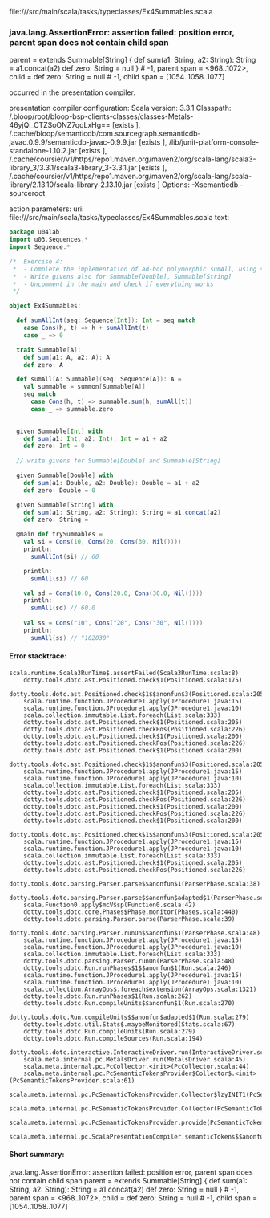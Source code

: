 file://<WORKSPACE>/src/main/scala/tasks/typeclasses/Ex4Summables.scala
### java.lang.AssertionError: assertion failed: position error, parent span does not contain child span
parent      =  extends Summable[String] {
  def sum(a1: String, a2: String): String = a1.concat(a2)
  def zero: String = null
} # -1,
parent span = <968..1072>,
child       = def zero: String = null # -1,
child span  = [1054..1058..1077]

occurred in the presentation compiler.

presentation compiler configuration:
Scala version: 3.3.1
Classpath:
<WORKSPACE>/.bloop/root/bloop-bsp-clients-classes/classes-Metals-46yjQi_CTZSoONZ7qqLxHg== [exists ], <HOME>/.cache/bloop/semanticdb/com.sourcegraph.semanticdb-javac.0.9.9/semanticdb-javac-0.9.9.jar [exists ], <WORKSPACE>/lib/junit-platform-console-standalone-1.10.2.jar [exists ], <HOME>/.cache/coursier/v1/https/repo1.maven.org/maven2/org/scala-lang/scala3-library_3/3.3.1/scala3-library_3-3.3.1.jar [exists ], <HOME>/.cache/coursier/v1/https/repo1.maven.org/maven2/org/scala-lang/scala-library/2.13.10/scala-library-2.13.10.jar [exists ]
Options:
-Xsemanticdb -sourceroot <WORKSPACE>


action parameters:
uri: file://<WORKSPACE>/src/main/scala/tasks/typeclasses/Ex4Summables.scala
text:
```scala
package u04lab
import u03.Sequences.* 
import Sequence.*

/*  Exercise 4: 
 *  - Complete the implementation of ad-hoc polymorphic sumAll, using summable.sum and summable.zero
 *  - Write givens also for Summable[Double], Summable[String]
 *  - Uncomment in the main and check if everything works
 */

object Ex4Summables:

  def sumAllInt(seq: Sequence[Int]): Int = seq match
    case Cons(h, t) => h + sumAllInt(t)
    case _ => 0

  trait Summable[A]:
    def sum(a1: A, a2: A): A
    def zero: A

  def sumAll[A: Summable](seq: Sequence[A]): A = 
    val summable = summon[Summable[A]]
    seq match
      case Cons(h, t) => summable.sum(h, sumAll(t))
      case _ => summable.zero
    

  given Summable[Int] with
    def sum(a1: Int, a2: Int): Int = a1 + a2
    def zero: Int = 0
  
  // write givens for Summable[Double] and Summable[String]

  given Summable[Double] with
    def sum(a1: Double, a2: Double): Double = a1 + a2
    def zero: Double = 0

  given Summable[String] with
    def sum(a1: String, a2: String): String = a1.concat(a2)
    def zero: String = 

  @main def trySummables =
    val si = Cons(10, Cons(20, Cons(30, Nil())))  
    println:
      sumAllInt(si) // 60  

    println:
      sumAll(si) // 60

    val sd = Cons(10.0, Cons(20.0, Cons(30.0, Nil())))  
    println:
      sumAll(sd) // 60.0
    
    val ss = Cons("10", Cons("20", Cons("30", Nil())))  
    println:
      sumAll(ss) // "102030"


```



#### Error stacktrace:

```
scala.runtime.Scala3RunTime$.assertFailed(Scala3RunTime.scala:8)
	dotty.tools.dotc.ast.Positioned.check$1(Positioned.scala:175)
	dotty.tools.dotc.ast.Positioned.check$1$$anonfun$3(Positioned.scala:205)
	scala.runtime.function.JProcedure1.apply(JProcedure1.java:15)
	scala.runtime.function.JProcedure1.apply(JProcedure1.java:10)
	scala.collection.immutable.List.foreach(List.scala:333)
	dotty.tools.dotc.ast.Positioned.check$1(Positioned.scala:205)
	dotty.tools.dotc.ast.Positioned.checkPos(Positioned.scala:226)
	dotty.tools.dotc.ast.Positioned.check$1(Positioned.scala:200)
	dotty.tools.dotc.ast.Positioned.checkPos(Positioned.scala:226)
	dotty.tools.dotc.ast.Positioned.check$1(Positioned.scala:200)
	dotty.tools.dotc.ast.Positioned.check$1$$anonfun$3(Positioned.scala:205)
	scala.runtime.function.JProcedure1.apply(JProcedure1.java:15)
	scala.runtime.function.JProcedure1.apply(JProcedure1.java:10)
	scala.collection.immutable.List.foreach(List.scala:333)
	dotty.tools.dotc.ast.Positioned.check$1(Positioned.scala:205)
	dotty.tools.dotc.ast.Positioned.checkPos(Positioned.scala:226)
	dotty.tools.dotc.ast.Positioned.check$1(Positioned.scala:200)
	dotty.tools.dotc.ast.Positioned.checkPos(Positioned.scala:226)
	dotty.tools.dotc.ast.Positioned.check$1(Positioned.scala:200)
	dotty.tools.dotc.ast.Positioned.check$1$$anonfun$3(Positioned.scala:205)
	scala.runtime.function.JProcedure1.apply(JProcedure1.java:15)
	scala.runtime.function.JProcedure1.apply(JProcedure1.java:10)
	scala.collection.immutable.List.foreach(List.scala:333)
	dotty.tools.dotc.ast.Positioned.check$1(Positioned.scala:205)
	dotty.tools.dotc.ast.Positioned.checkPos(Positioned.scala:226)
	dotty.tools.dotc.parsing.Parser.parse$$anonfun$1(ParserPhase.scala:38)
	dotty.tools.dotc.parsing.Parser.parse$$anonfun$adapted$1(ParserPhase.scala:39)
	scala.Function0.apply$mcV$sp(Function0.scala:42)
	dotty.tools.dotc.core.Phases$Phase.monitor(Phases.scala:440)
	dotty.tools.dotc.parsing.Parser.parse(ParserPhase.scala:39)
	dotty.tools.dotc.parsing.Parser.runOn$$anonfun$1(ParserPhase.scala:48)
	scala.runtime.function.JProcedure1.apply(JProcedure1.java:15)
	scala.runtime.function.JProcedure1.apply(JProcedure1.java:10)
	scala.collection.immutable.List.foreach(List.scala:333)
	dotty.tools.dotc.parsing.Parser.runOn(ParserPhase.scala:48)
	dotty.tools.dotc.Run.runPhases$1$$anonfun$1(Run.scala:246)
	scala.runtime.function.JProcedure1.apply(JProcedure1.java:15)
	scala.runtime.function.JProcedure1.apply(JProcedure1.java:10)
	scala.collection.ArrayOps$.foreach$extension(ArrayOps.scala:1321)
	dotty.tools.dotc.Run.runPhases$1(Run.scala:262)
	dotty.tools.dotc.Run.compileUnits$$anonfun$1(Run.scala:270)
	dotty.tools.dotc.Run.compileUnits$$anonfun$adapted$1(Run.scala:279)
	dotty.tools.dotc.util.Stats$.maybeMonitored(Stats.scala:67)
	dotty.tools.dotc.Run.compileUnits(Run.scala:279)
	dotty.tools.dotc.Run.compileSources(Run.scala:194)
	dotty.tools.dotc.interactive.InteractiveDriver.run(InteractiveDriver.scala:165)
	scala.meta.internal.pc.MetalsDriver.run(MetalsDriver.scala:45)
	scala.meta.internal.pc.PcCollector.<init>(PcCollector.scala:44)
	scala.meta.internal.pc.PcSemanticTokensProvider$Collector$.<init>(PcSemanticTokensProvider.scala:61)
	scala.meta.internal.pc.PcSemanticTokensProvider.Collector$lzyINIT1(PcSemanticTokensProvider.scala:61)
	scala.meta.internal.pc.PcSemanticTokensProvider.Collector(PcSemanticTokensProvider.scala:61)
	scala.meta.internal.pc.PcSemanticTokensProvider.provide(PcSemanticTokensProvider.scala:90)
	scala.meta.internal.pc.ScalaPresentationCompiler.semanticTokens$$anonfun$1(ScalaPresentationCompiler.scala:109)
```
#### Short summary: 

java.lang.AssertionError: assertion failed: position error, parent span does not contain child span
parent      =  extends Summable[String] {
  def sum(a1: String, a2: String): String = a1.concat(a2)
  def zero: String = null
} # -1,
parent span = <968..1072>,
child       = def zero: String = null # -1,
child span  = [1054..1058..1077]